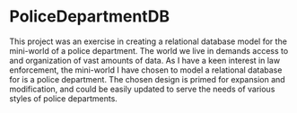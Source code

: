 # PoliceDepartmentDB
This project was an exercise in creating a relational database model for the mini-world of a police department.
The world we live in demands access to and organization of vast amounts of data. As I have a keen interest in law enforcement,
the mini-world I have chosen to model a relational database for is a police department. The chosen design is primed for 
expansion and modification, and could be easily updated to serve the needs of various styles of police departments.
